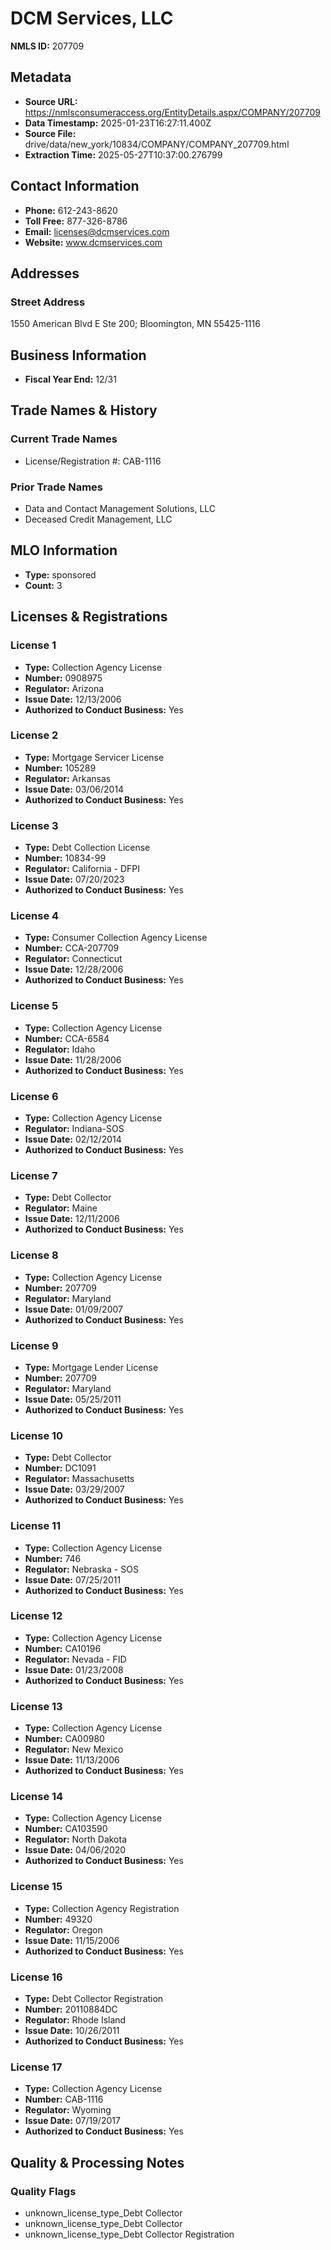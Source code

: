 # DCM Services, LLC

**NMLS ID:** 207709

## Metadata
- **Source URL:** https://nmlsconsumeraccess.org/EntityDetails.aspx/COMPANY/207709
- **Data Timestamp:** 2025-01-23T16:27:11.400Z
- **Source File:** drive/data/new_york/10834/COMPANY/COMPANY_207709.html
- **Extraction Time:** 2025-05-27T10:37:00.276799

## Contact Information
- **Phone:** 612-243-8620
- **Toll Free:** 877-326-8786
- **Email:** licenses@dcmservices.com
- **Website:** www.dcmservices.com

## Addresses
### Street Address
1550 American Blvd E Ste 200; Bloomington, MN 55425-1116

## Business Information
- **Fiscal Year End:** 12/31

## Trade Names & History
### Current Trade Names
- License/Registration #: CAB-1116

### Prior Trade Names
- Data and Contact Management Solutions, LLC
- Deceased Credit Management, LLC

## MLO Information
- **Type:** sponsored
- **Count:** 3

## Licenses & Registrations

### License 1
- **Type:** Collection Agency License
- **Number:** 0908975
- **Regulator:** Arizona
- **Issue Date:** 12/13/2006
- **Authorized to Conduct Business:** Yes

### License 2
- **Type:** Mortgage Servicer License
- **Number:** 105289
- **Regulator:** Arkansas
- **Issue Date:** 03/06/2014
- **Authorized to Conduct Business:** Yes

### License 3
- **Type:** Debt Collection License
- **Number:** 10834-99
- **Regulator:** California - DFPI
- **Issue Date:** 07/20/2023
- **Authorized to Conduct Business:** Yes

### License 4
- **Type:** Consumer Collection Agency License
- **Number:** CCA-207709
- **Regulator:** Connecticut
- **Issue Date:** 12/28/2006
- **Authorized to Conduct Business:** Yes

### License 5
- **Type:** Collection Agency License
- **Number:** CCA-6584
- **Regulator:** Idaho
- **Issue Date:** 11/28/2006
- **Authorized to Conduct Business:** Yes

### License 6
- **Type:** Collection Agency License
- **Regulator:** Indiana-SOS
- **Issue Date:** 02/12/2014
- **Authorized to Conduct Business:** Yes

### License 7
- **Type:** Debt Collector
- **Regulator:** Maine
- **Issue Date:** 12/11/2006
- **Authorized to Conduct Business:** Yes

### License 8
- **Type:** Collection Agency License
- **Number:** 207709
- **Regulator:** Maryland
- **Issue Date:** 01/09/2007
- **Authorized to Conduct Business:** Yes

### License 9
- **Type:** Mortgage Lender License
- **Number:** 207709
- **Regulator:** Maryland
- **Issue Date:** 05/25/2011
- **Authorized to Conduct Business:** Yes

### License 10
- **Type:** Debt Collector
- **Number:** DC1091
- **Regulator:** Massachusetts
- **Issue Date:** 03/29/2007
- **Authorized to Conduct Business:** Yes

### License 11
- **Type:** Collection Agency License
- **Number:** 746
- **Regulator:** Nebraska - SOS
- **Issue Date:** 07/25/2011
- **Authorized to Conduct Business:** Yes

### License 12
- **Type:** Collection Agency License
- **Number:** CA10196
- **Regulator:** Nevada - FID
- **Issue Date:** 01/23/2008
- **Authorized to Conduct Business:** Yes

### License 13
- **Type:** Collection Agency License
- **Number:** CA00980
- **Regulator:** New Mexico
- **Issue Date:** 11/13/2006
- **Authorized to Conduct Business:** Yes

### License 14
- **Type:** Collection Agency License
- **Number:** CA103590
- **Regulator:** North Dakota
- **Issue Date:** 04/06/2020
- **Authorized to Conduct Business:** Yes

### License 15
- **Type:** Collection Agency Registration
- **Number:** 49320
- **Regulator:** Oregon
- **Issue Date:** 11/15/2006
- **Authorized to Conduct Business:** Yes

### License 16
- **Type:** Debt Collector Registration
- **Number:** 20110884DC
- **Regulator:** Rhode Island
- **Issue Date:** 10/26/2011
- **Authorized to Conduct Business:** Yes

### License 17
- **Type:** Collection Agency License
- **Number:** CAB-1116
- **Regulator:** Wyoming
- **Issue Date:** 07/19/2017
- **Authorized to Conduct Business:** Yes

## Quality & Processing Notes
### Quality Flags
- unknown_license_type_Debt Collector
- unknown_license_type_Debt Collector
- unknown_license_type_Debt Collector Registration
